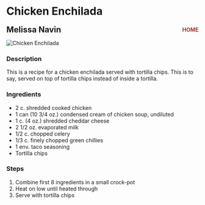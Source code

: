 # Chicken Enchilada

<div style="display: flex; justify-content: space-between; align-items: center;">
  <span style="font-size: 1.5em; font-weight: bold;">Melissa Navin</span>
  <a href="/" style="font-size: 1em; color: #a33; text-decoration: none; font-weight: bold;">HOME</a>
</div>

![Chicken Enchilada](/images/chicken-enchilada.webp)

### Description

This is a recipe for a chicken enchilada served with tortilla chips. This is to say, served on top of tortilla chips instead of inside a tortilla.

### Ingredients

* 2 c. shredded cooked chicken
* 1 can (10 3/4 oz.) condensed cream of chicken soup, undiluted
* 1 c. (4 oz.) shredded cheddar cheese
* 2 1/2 oz. evaporated milk
* 1/2 c. chopped celery
* 1/3 c. finely chopped green chillies
* 1 env. taco seasoning
* Tortilla chips

### Steps

1. Combine first 8 ingredients in a small crock-pot
2. Heat on low until heated through
3. Serve with tortilla chips